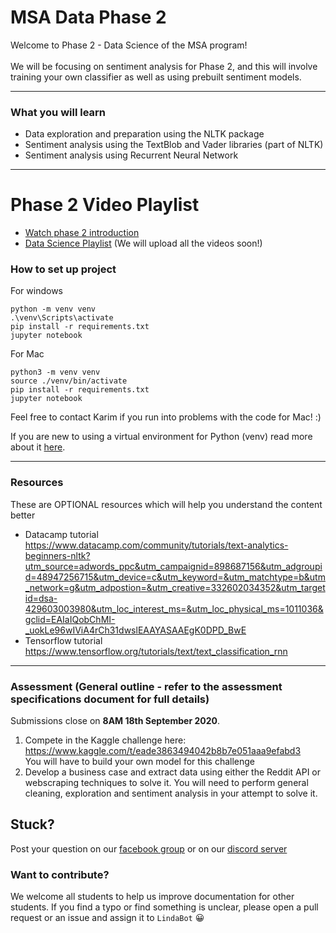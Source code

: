 # MSA Data Phase 2  
Welcome to Phase 2 - Data Science of the MSA program! <br>
<br>
We will be focusing on sentiment analysis for Phase 2, and this will involve training your own classifier as well as using prebuilt sentiment models.
<br>

---
### What you will learn
* Data exploration and preparation using the NLTK package
* Sentiment analysis using the TextBlob and Vader libraries (part of NLTK)
* Sentiment analysis using Recurrent Neural Network
---

# Phase 2 Video Playlist
* [Watch phase 2 introduction](https://youtu.be/asH2eKlDJ9w)
* [Data Science Playlist](https://www.youtube.com/playlist?list=PLYCDbAy3AHGYyZBfyrR80yqd9MZIoyZsP) (We will upload all the videos soon!)

### How to set up project

For windows
```shell
python -m venv venv
.\venv\Scripts\activate
pip install -r requirements.txt
jupyter notebook
```

For Mac
```shell
python3 -m venv venv
source ./venv/bin/activate
pip install -r requirements.txt
jupyter notebook
```  
Feel free to contact Karim if you run into problems with the code for Mac! :)

If you are new to using a virtual environment for Python (venv) read more about it [here](https://docs.python.org/3/library/venv.html).<br>


---
### Resources
These are OPTIONAL resources which will help you understand the content better
* Datacamp tutorial <br>
https://www.datacamp.com/community/tutorials/text-analytics-beginners-nltk?utm_source=adwords_ppc&utm_campaignid=898687156&utm_adgroupid=48947256715&utm_device=c&utm_keyword=&utm_matchtype=b&utm_network=g&utm_adpostion=&utm_creative=332602034352&utm_targetid=dsa-429603003980&utm_loc_interest_ms=&utm_loc_physical_ms=1011036&gclid=EAIaIQobChMI-_uokLe96wIViA4rCh31dwslEAAYASAAEgK0DPD_BwE
* Tensorflow tutorial <br>
https://www.tensorflow.org/tutorials/text/text_classification_rnn

---
### Assessment (General outline - refer to the assessment specifications document for full details) 
Submissions close on **8AM 18th September 2020**.
1. Compete in the Kaggle challenge here: https://www.kaggle.com/t/eade3863494042b8b7e051aaa9efabd3 <br>
You will have to build your own model for this challenge
2. Develop a business case and extract data using either the Reddit API or webscraping techniques to solve it. You will need to perform general cleaning, exploration and sentiment analysis in your attempt to solve it.

## Stuck? 
Post your question on our [facebook group](https://aka.ms/nzmsa) or on our [discord server](https://discord.gg/c4Y5SAZ)

### Want to contribute? 
We welcome all students to help us improve documentation for other students. If you find a typo or find something is unclear, please open a pull request or an issue and assign it to `LindaBot` 😀
